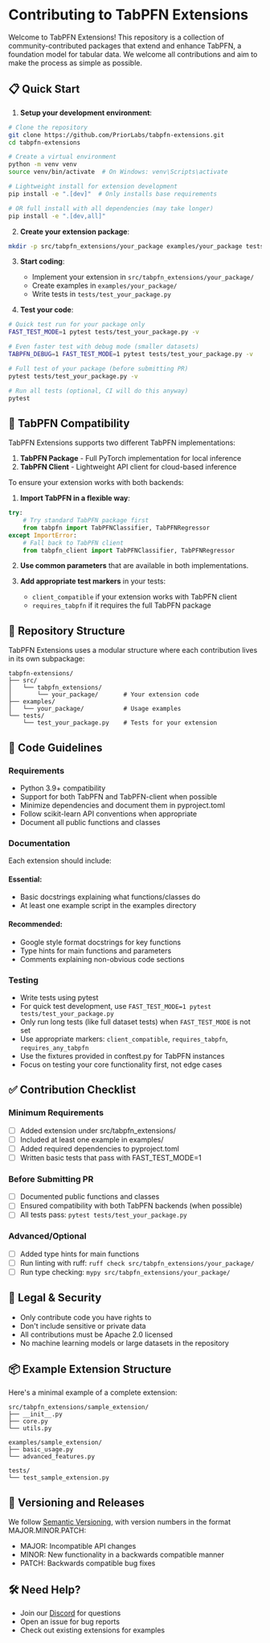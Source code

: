 # Contributing to TabPFN Extensions

Welcome to TabPFN Extensions! This repository is a collection of community-contributed packages that extend and enhance TabPFN, a foundation model for tabular data. We welcome all contributions and aim to make the process as simple as possible.

## 📋 Quick Start

1. **Setup your development environment**:

```bash
# Clone the repository
git clone https://github.com/PriorLabs/tabpfn-extensions.git
cd tabpfn-extensions

# Create a virtual environment
python -m venv venv
source venv/bin/activate  # On Windows: venv\Scripts\activate

# Lightweight install for extension development
pip install -e ".[dev]"  # Only installs base requirements

# OR full install with all dependencies (may take longer)
pip install -e ".[dev,all]"
```

2. **Create your extension package**:

```bash
mkdir -p src/tabpfn_extensions/your_package examples/your_package tests/
```

3. **Start coding**:
   - Implement your extension in `src/tabpfn_extensions/your_package/`
   - Create examples in `examples/your_package/`
   - Write tests in `tests/test_your_package.py`

4. **Test your code**:

```bash
# Quick test run for your package only
FAST_TEST_MODE=1 pytest tests/test_your_package.py -v

# Even faster test with debug mode (smaller datasets)
TABPFN_DEBUG=1 FAST_TEST_MODE=1 pytest tests/test_your_package.py -v

# Full test of your package (before submitting PR)
pytest tests/test_your_package.py -v

# Run all tests (optional, CI will do this anyway)
pytest
```

## 🔄 TabPFN Compatibility

TabPFN Extensions supports two different TabPFN implementations:

1. **TabPFN Package** - Full PyTorch implementation for local inference
2. **TabPFN Client** - Lightweight API client for cloud-based inference

To ensure your extension works with both backends:

1. **Import TabPFN in a flexible way**:

```python
try:
    # Try standard TabPFN package first
    from tabpfn import TabPFNClassifier, TabPFNRegressor
except ImportError:
    # Fall back to TabPFN client
    from tabpfn_client import TabPFNClassifier, TabPFNRegressor
```

2. **Use common parameters** that are available in both implementations.

3. **Add appropriate test markers** in your tests:
   - `client_compatible` if your extension works with TabPFN client
   - `requires_tabpfn` if it requires the full TabPFN package

## 📁 Repository Structure

TabPFN Extensions uses a modular structure where each contribution lives in its own subpackage:

```
tabpfn-extensions/
├── src/
│   └── tabpfn_extensions/
│       └── your_package/       # Your extension code
├── examples/
│   └── your_package/           # Usage examples
└── tests/
    └── test_your_package.py    # Tests for your extension
```

## 📝 Code Guidelines

### Requirements

- Python 3.9+ compatibility
- Support for both TabPFN and TabPFN-client when possible
- Minimize dependencies and document them in pyproject.toml
- Follow scikit-learn API conventions when appropriate
- Document all public functions and classes

### Documentation

Each extension should include:

#### Essential:
- Basic docstrings explaining what functions/classes do
- At least one example script in the examples directory

#### Recommended:
- Google style format docstrings for key functions
- Type hints for main functions and parameters
- Comments explaining non-obvious code sections

### Testing

- Write tests using pytest
- For quick test development, use `FAST_TEST_MODE=1 pytest tests/test_your_package.py`
- Only run long tests (like full dataset tests) when `FAST_TEST_MODE` is not set
- Use appropriate markers: `client_compatible`, `requires_tabpfn`, `requires_any_tabpfn`
- Use the fixtures provided in conftest.py for TabPFN instances
- Focus on testing your core functionality first, not edge cases

## ✅ Contribution Checklist

### Minimum Requirements
- [ ] Added extension under src/tabpfn_extensions/
- [ ] Included at least one example in examples/
- [ ] Added required dependencies to pyproject.toml
- [ ] Written basic tests that pass with FAST_TEST_MODE=1

### Before Submitting PR
- [ ] Documented public functions and classes
- [ ] Ensured compatibility with both TabPFN backends (when possible)
- [ ] All tests pass: `pytest tests/test_your_package.py`

### Advanced/Optional
- [ ] Added type hints for main functions
- [ ] Run linting with ruff: `ruff check src/tabpfn_extensions/your_package/`
- [ ] Run type checking: `mypy src/tabpfn_extensions/your_package/`

## 📜 Legal & Security

- Only contribute code you have rights to
- Don't include sensitive or private data
- All contributions must be Apache 2.0 licensed
- No machine learning models or large datasets in the repository

## 📦 Example Extension Structure

Here's a minimal example of a complete extension:

```
src/tabpfn_extensions/sample_extension/
├── __init__.py
├── core.py
└── utils.py

examples/sample_extension/
├── basic_usage.py
└── advanced_features.py

tests/
└── test_sample_extension.py
```

## 🧪 Versioning and Releases

We follow [Semantic Versioning](https://semver.org/), with version numbers in the format MAJOR.MINOR.PATCH:

- MAJOR: Incompatible API changes
- MINOR: New functionality in a backwards compatible manner
- PATCH: Backwards compatible bug fixes

## 🛠️ Need Help?

- Join our [Discord](https://discord.com/channels/1285598202732482621/) for questions
- Open an issue for bug reports
- Check out existing extensions for examples
